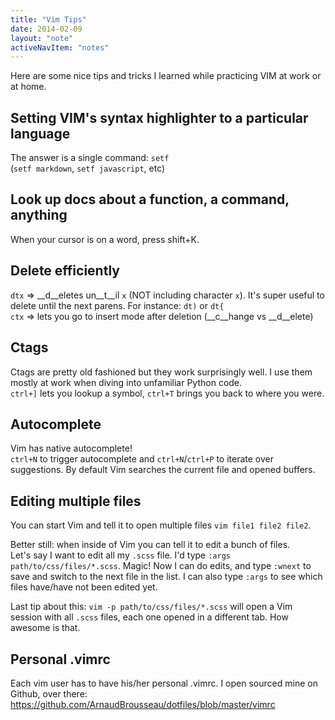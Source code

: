 ```yaml
---
title: "Vim Tips"
date: 2014-02-09
layout: "note"
activeNavItem: "notes"
---
```


Here are some nice tips and tricks I learned while practicing VIM at work or at
home.

## Setting VIM's syntax highlighter to a particular language
The answer is a single command: `setf`  
(`setf markdown`, `setf javascript`, etc)

## Look up docs about a function, a command, anything
When your cursor is on a word, press shift+K.

## Delete efficiently
`dtx` => __d__eletes un__t__il `x` (NOT including character `x`). It's super useful to delete until the next parens. For instance: `dt)` or `dt{`  
`ctx` => lets you go to insert mode after deletion (__c__hange vs __d__elete)

## Ctags
Ctags are pretty old fashioned but they work surprisingly well. I use them
mostly at work when diving into unfamiliar Python code.  
`ctrl+]` lets you lookup a symbol, `ctrl+T` brings you back to where you were.

## Autocomplete
Vim has native autocomplete!  
`ctrl+N` to trigger autocomplete and `ctrl+N`/`ctrl+P` to iterate over
suggestions. By default Vim searches the current file and opened buffers.

## Editing multiple files
You can start Vim and tell it to open multiple files `vim file1 file2 file2`.

Better still: when inside of Vim you can tell it to edit a bunch of files.  
Let's say I want to edit all my `.scss` file. I'd type `:args
path/to/css/files/*.scss`. Magic! Now I can do edits, and type `:wnext` to save
and switch to the next file in the list. I can also type `:args` to see which
files have/have not been edited yet.

Last tip about this: `vim -p path/to/css/files/*.scss` will open a Vim session
with all `.scss` files, each one opened in a different tab. How awesome is
that.

## Personal .vimrc
Each vim user has to have his/her personal .vimrc. I open sourced mine on
Github, over there: https://github.com/ArnaudBrousseau/dotfiles/blob/master/vimrc
